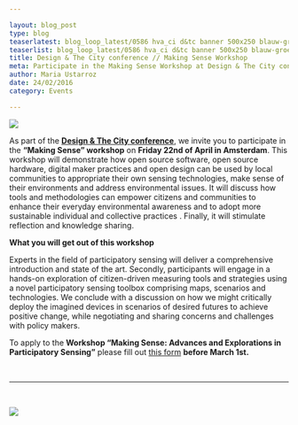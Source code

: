 ```yaml
---

layout: blog_post
type: blog
teaserlatest: blog_loop_latest/0586 hva_ci d&tc banner 500x250 blauw-groen(1).png
teaserlist: blog_loop_latest/0586 hva_ci d&tc banner 500x250 blauw-groen(1).png
title: Design & The City conference // Making Sense Workshop
meta: Participate in the Making Sense Workshop at Design & The City conference, 22nd of April in Amsterdam.
author: Maria Ustarroz
date: 24/02/2016
category: Events

---
```



<img src= "http://www.fablabbcn.org/img/blog/bolg_loop_latest/0586 hva_ci d&tc banner 500x250 blauw-groen(1).png "> </img>


As part of the **[Design & The City conference](http://designandthecity.eu/)**, we invite you to participate in the **“Making Sense” workshop** on **Friday 22nd of April in Amsterdam**. This workshop will demonstrate how open source software, open source hardware, digital maker practices and open design can be used by local communities to appropriate their own sensing technologies, make sense of their environments and address environmental issues. It will discuss how tools and methodologies can empower citizens and communities to enhance their everyday environmental awareness and to adopt more sustainable individual and collective practices . Finally, it will stimulate reflection and knowledge sharing.

**What you will get out of this workshop**

Experts in the field of participatory sensing will deliver a comprehensive introduction and state of the art. Secondly, participants will engage in a hands-on exploration of citizen-driven measuring tools and strategies using a novel participatory sensing toolbox comprising maps, scenarios and technologies. We conclude with a discussion on how we might critically deploy the imagined devices in scenarios of desired futures to achieve positive change, while negotiating and sharing concerns and challenges with policy makers.

To apply to the **Workshop “Making Sense: Advances and Explorations in Participatory Sensing”** please fill out [this form](https://docs.google.com/forms/d/1LAvzJjt31aAJLEyMhXThQpn4LiXQvLAaN_gJOEYtDrQ/viewform?c=0&w=1) **before March 1st.**

<br>


---

&nbsp;

<a name="spanish">

<img src= "http://www.fablabbcn.org/img/blog/bolg_loop_latest/0586 hva_ci d&tc banner 500x250 blauw-groen(1).png"> </img>

</a>

<br>